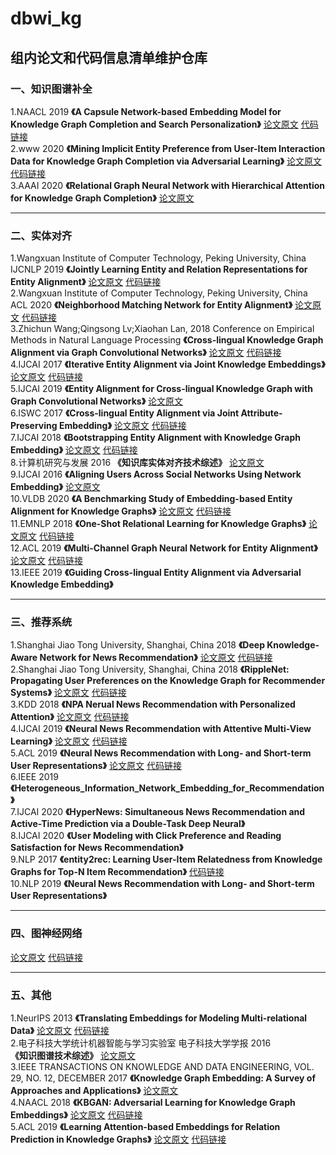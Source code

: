 # dbwi_kg
## 组内论文和代码信息清单维护仓库
### 一、知识图谱补全 
1.NAACL 2019
**《A Capsule Network-based Embedding Model for Knowledge Graph Completion and Search Personalization》**
[论文原文](https://www.aclweb.org/anthology/N19-1226/)
[代码链接](https://github.com/daiquocnguyen/CapsE)  
2.www 2020
**《Mining Implicit Entity Preference from User-Item Interaction Data for Knowledge Graph Completion via Adversarial Learning》**
[论文原文](https://dl.acm.org/doi/pdf/10.1145/3366423.3380155)
[代码链接](https://github.com/RUCAIBox/UPGAN)  
3.AAAI 2020
**《Relational Graph Neural Network with Hierarchical Attention for Knowledge Graph Completion》**
[论文原文](https://www.aaai.org/ojs/index.php/AAAI/article/view/6508)  
*** 
### 二、实体对齐
1.Wangxuan Institute of Computer Technology, Peking University, China IJCNLP 2019
**《Jointly Learning Entity and Relation Representations for Entity Alignment》**
[论文原文](https://www.paperswithcode.com/paper/jointly-learning-entity-and-relation)
[代码链接](https://www.paperswithcode.com/paper/jointly-learning-entity-and-relation)    
2.Wangxuan Institute of Computer Technology, Peking University, China ACL 2020
**《Neighborhood Matching Network for Entity Alignment》**
[论文原文](https://arxiv.org/pdf/2005.05607v1.pdf)
[代码链接](https://www.paperswithcode.com/paper/neighborhood-matching-network-for-entity)  
3.Zhichun Wang;Qingsong Lv;Xiaohan Lan, 2018 Conference on Empirical Methods in Natural Language Processing
**《Cross-lingual Knowledge Graph Alignment via Graph Convolutional Networks》**
[论文原文](https://www.aclweb.org/anthology/D18-1032/)
[代码链接](https://github.com/1049451037/GCN-Align)    
4.IJCAI 2017
**《Iterative Entity Alignment via Joint Knowledge Embeddings》**
[论文原文](https://www.ijcai.org/Proceedings/2017/0595.pdf)
[代码链接](https://github.com/thunlp/IEAJKE)    
5.IJCAI 2019
**《Entity Alignment for Cross-lingual Knowledge Graph with Graph Convolutional Networks》**
[论文原文](https://www.researchgate.net/publication/334844180_Entity_Alignment_for_Cross-lingual_Knowledge_Graph_with_Graph_Convolutional_Networks)  
6.ISWC 2017
**《Cross-lingual Entity Alignment via Joint Attribute-Preserving Embedding》**
[论文原文](https://arxiv.org/pdf/1708.05045v2.pdf)
[代码链接](https://www.paperswithcode.com/paper/cross-lingual-entity-alignment-via-joint)  
7.IJCAI 2018
**《Bootstrapping Entity Alignment with Knowledge Graph Embedding》**
[论文原文](https://www.ijcai.org/Proceedings/2018/0611.pdf)
[代码链接](https://github.com/nju-websoft/BootEA)  
8.计算机研究与发展 2016
**《知识库实体对齐技术综述》**
[论文原文](http://crad.ict.ac.cn/CN/10.7544/issn1000-1239.2016.20150661)  
9.IJCAI 2016
**《Aligning Users Across Social Networks Using Network Embedding》**
[论文原文](https://www.aminer.cn/pub/57d063c3ac44367354290601/aligning-users-across-social-networks-using-network-embedding)  
10.VLDB 2020
**《A Benchmarking Study of Embedding-based Entity Alignment for Knowledge Graphs》**
[论文原文](https://github.com/nju-websoft/OpenEA)
[代码链接](https://github.com/nju-websoft/OpenEA)  
11.EMNLP 2018
**《One-Shot Relational Learning for Knowledge Graphs》**
[论文原文](https://www.ijcai.org/Proceedings/2018/0611.pdf)
[代码链接](https://arxiv.org/abs/1808.09040v1)   
12.ACL 2019
**《Multi-Channel Graph Neural Network for Entity Alignment》**
[论文原文](https://www.aclweb.org/anthology/P19-1140/)
[代码链接](https://github.com/thunlp/MuGNN)   
13.IEEE 2019
**《Guiding Cross-lingual Entity Alignment via Adversarial Knowledge Embedding》**     
*** 
### 三、推荐系统
1.Shanghai Jiao Tong University, Shanghai, China 2018
**《Deep Knowledge-Aware Network for News Recommendation》**
[论文原文](https://arxiv.org/pdf/1801.08284v2.pdf)
[代码链接](https://www.paperswithcode.com/paper/dkn-deep-knowledge-aware-network-for-news)   
2.Shanghai Jiao Tong University, Shanghai, China 2018
**《RippleNet: Propagating User Preferences on the Knowledge Graph for Recommender Systems》**
[论文原文](https://arxiv.org/pdf/1803.03467v4.pdf)
[代码链接](https://www.paperswithcode.com/paper/ripplenet-propagating-user-preferences-on-the)   
3.KDD 2018
**《NPA Nerual News Recommendation with Personalized Attention》**
[论文原文](https://www.aclweb.org/anthology/D18-1032/)
[代码链接](https://github.com/microsoft/recommenders)    
4.IJCAI 2019
**《Neural News Recommendation with Attentive Multi-View Learning》**
[论文原文](https://www.researchgate.net/publication/334844180_Entity_Alignment_for_Cross-lingual_Knowledge_Graph_with_Graph_Convolutional_Networks)
[代码链接](https://github.com/microsoft/recommenders)   
5.ACL 2019
**《Neural News Recommendation with Long- and Short-term User Representations》**
[论文原文](https://www.aclweb.org/anthology/D18-1032/)
[代码链接](https://github.com/microsoft/recommenders)  
6.IEEE 2019
**《Heterogeneous_Information_Network_Embedding_for_Recommendation》**  
7.IJCAI 2020
**《HyperNews: Simultaneous News Recommendation and Active-Time Prediction via a Double-Task Deep Neural》**    
8.IJCAI 2020
**《User Modeling with Click Preference and Reading Satisfaction for News Recommendation》**    
9.NLP 2017
**《entity2rec: Learning User-Item Relatedness from Knowledge Graphs for Top-N Item Recommendation》**
[代码链接](https://github.com/D2KLab/entity2rec)   
10.NLP 2019
**《Neural News Recommendation with Long- and Short-term User Representations》**   
*** 
### 四、图神经网络
[论文原文](http://gitcafe.com)
[代码链接](http://gitcafe.com)
*** 
### 五、其他
1.NeurIPS 2013
**《Translating Embeddings for Modeling Multi-relational Data》**
[论文原文](https://www.paperswithcode.com/paper/translating-embeddings-for-modeling-multi)
[代码链接](https://www.paperswithcode.com/paper/translating-embeddings-for-modeling-multi)  
2.电子科技大学统计机器智能与学习实验室 电子科技大学学报  2016  
**《知识图谱技术综述》**
[论文原文](https://kns.cnki.net/KCMS/detail/detail.aspx?dbname=cjfd2016&filename=dkdx201604012&dbcode=cjfq)  
3.IEEE TRANSACTIONS ON KNOWLEDGE AND DATA ENGINEERING, VOL. 29, NO. 12, DECEMBER 2017
**《Knowledge Graph Embedding: A Survey of Approaches and Applications》**
[论文原文](https://ieeexplore.ieee.org/document/8047276)  
4.NAACL 2018
**《KBGAN: Adversarial Learning for Knowledge Graph Embeddings》**
[论文原文](https://arxiv.org/pdf/1711.04071v3.pdf)
[代码链接](https://github.com/cai-lw/KBGAN)  
5.ACL 2019
**《Learning Attention-based Embeddings for Relation Prediction in Knowledge Graphs》**
[论文原文](https://www.aclweb.org/anthology/P19-1466/)
[代码链接](https://www.aclweb.org/anthology/P19-1466/)  
 

